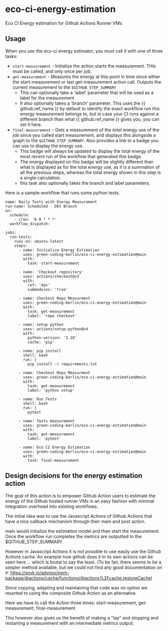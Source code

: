 # eco-ci-energy-estimation
Eco CI Energy estimation for Github Actions Runner VMs

## Usage

When you use the eco-ci energy estimator, you must call it with one of three tasks:

- `start-measurement` - Initialize the action starts the measurement. THis must be called, and only once per job.
- `get-measurement` - Measures the energy at this point in time since either the start-measurement or last get-measurement action call. Outputs the current measurement to the `$GITHUB_STEP_SUMMARY`
    - This can optionally take a 'label' parameter that will be used as a label for the measurement
    - It also optionally takes a 'branch' parameter. This uses the {{ github.ref_name }} by default to identify the exact workflow run this energy measurement belongs to, but in case your CI runs against a different branch than what {{ github.ref_name }} gives you, you can set it here.
- `final-measurement` - Gets a measurement of the *total* energy use of the job since you called start measurement, and displays this alongside a graph to the `$GITHUB_STEP_SUMMARY`. Also provides a link to a badge you can use to display the energy use.
    - This badge will always be updated to display the total energy of the most recent run of the workflow that generated this badge.
    - The energy displayed on this badge will be slightly different than what is displayed as for the total energy use, as it is a summation of all the previous steps, whereas the total energy shown in this step is a single calculation.
    - this task also optionally takes the branch and label parameters.


Here is a sample workflow that runs some python tests.

```code
name: Daily Tests with Energy Measurement
run-name: Scheduled - DEV Branch
on:
  schedule:
    - cron: '0 0 * * *'
  workflow_dispatch:

jobs:
  run-tests:
    runs-on: ubuntu-latest
    steps:
      - name: Initialize Energy Estimation
        uses: green-coding-berlin/eco-ci-energy-estimation@main
        with:
          task: start-measurement

      - name: 'Checkout repository'
        uses: actions/checkout@v3
        with:
          ref: 'dev'
          submodules: 'true'

      - name: Checkout Repo Measurment
        uses: green-coding-berlin/eco-ci-energy-estimation@main
        with:
          task: get-measurement
          label: 'repo checkout'

      - name: setup python
        uses: actions/setup-python@v4
        with:
          python-version: '3.10'
          cache: 'pip'
    
      - name: pip install
        shell: bash
        run: |
          pip install -r requirements.txt

      - name: Checkout Repo Measurment
        uses: green-coding-berlin/eco-ci-energy-estimation@main
        with:
          task: get-measurement
          label: 'python setup'

      - name: Run Tests
        shell: bash
        run: |
          pytest

      - name: Tests measurement
        uses: green-coding-berlin/eco-ci-energy-estimation@main
        with:
          task: get-measurement
          label: 'pytest'

      - name: Eco CI Energy Estimation
        uses: green-coding-berlin/eco-ci-energy-estimation@main
        with:
          task: final-measurement
```


## Design decisions for the energy estimation action
The goal of this action is to empower Github Action users to estimate the energy of the Github hosted runner VMs in an easy fashion with minimal integration overhead into existing workflows.

The initial idea was to use the Javascript Actions of Github Actions that have a nice callback mechanism through their main and post action.

main would initialize the estimation model and then start the measurement. Once the workflow run completes the metrics are outputted to the $GITHUB_STEP_SUMMARY.

However in Javascript Actions it is not possible to use easily use the Github Actions cache. An example how github does it in its own actions can be seen here ... which is brutal to say the least. (To be fair, there seems to be a simpler method available, but we could not find any good documentation on it: https://snyk.io/advisor/npm-package/@actions/cache/functions/@actions%2Fcache.restoreCache)

Since copying, adapting and maintaining that code was no option we resorted to using the composite Github Action as an alternative.

Here we have to call the Action three times: start-measurement, get-measurement, final-measurement

This however also gives us the benefit of making a "lap" and stopping and restarting a measurement with an intermediate metrics output.
